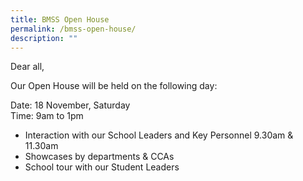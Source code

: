 ```yaml
---
title: BMSS Open House
permalink: /bmss-open-house/
description: ""
---
```

Dear all,

Our Open House will be held on the following day:

Date: 18 November, Saturday<br>
Time: 9am to 1pm

* Interaction with our School Leaders and Key Personnel 9.30am &amp; 11.30am
* Showcases by departments &amp; CCAs
* School tour with our Student Leaders
